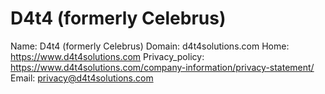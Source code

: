 
# D4t4 (formerly Celebrus)

Name: D4t4 (formerly Celebrus)
Domain: d4t4solutions.com
Home: https://www.d4t4solutions.com
Privacy_policy: https://www.d4t4solutions.com/company-information/privacy-statement/
Email: privacy@d4t4solutions.com
